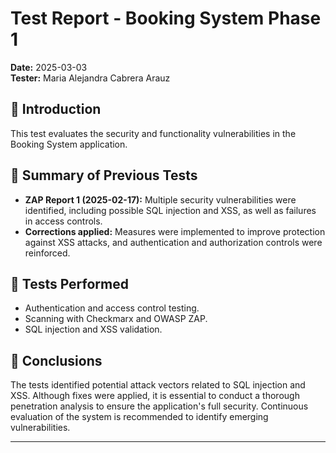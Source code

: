 # Test Report - Booking System Phase 1
**Date:** 2025-03-03  
**Tester:** Maria Alejandra Cabrera Arauz

## 🔹 Introduction  
This test evaluates the security and functionality vulnerabilities in the Booking System application.

## 🔹 Summary of Previous Tests  
- **ZAP Report 1 (2025-02-17):** Multiple security vulnerabilities were identified, including possible SQL injection and XSS, as well as failures in access controls.
- **Corrections applied:** Measures were implemented to improve protection against XSS attacks, and authentication and authorization controls were reinforced.

## 🔹 Tests Performed  
- Authentication and access control testing.
- Scanning with Checkmarx and OWASP ZAP.
- SQL injection and XSS validation.

## 🔹 Conclusions  
The tests identified potential attack vectors related to SQL injection and XSS. Although fixes were applied, it is essential to conduct a thorough penetration analysis to ensure the application's full security. Continuous evaluation of the system is recommended to identify emerging vulnerabilities.

---
